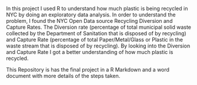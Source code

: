 In this project I used R to understand how much plastic is being recycled in NYC by doing an exploratory data analysis. In order to understand the problem, I found the NYC Open Data source Recycling Diversion and Capture Rates. The Diversion rate (percentage of total municipal solid waste collected by the Department of Sanitation that is disposed of by recycling) and Capture Rate (percentage of total Paper/Metal/Glass or Plastic in the waste stream that is disposed of by recycling). By looking into the Diversion and Capture Rate I got a better understanding of how much plastic is recycled.  

This Repository is has the final project in a R Markdown and a word document with more details of the steps taken.
